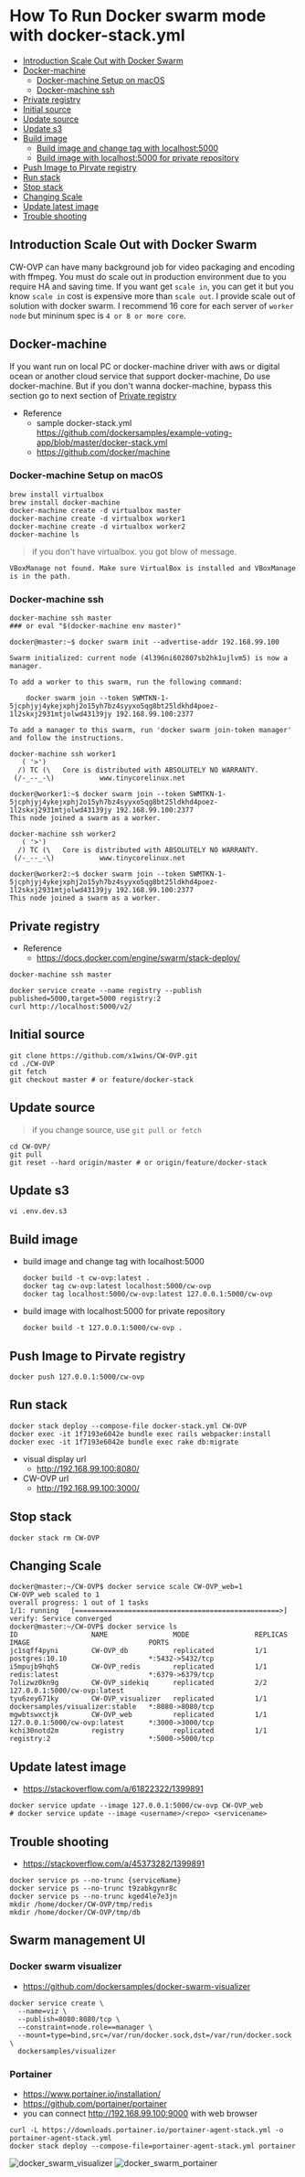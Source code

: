 # How To Run Docker swarm mode with docker-stack.yml
* [Introduction Scale Out with Docker Swarm](#Introduction-Scale-Out-with-Docker-Swarm)
* [Docker-machine](#Docker-machine)
    * [Docker-machine Setup on macOS](#Docker-machine-Setup-on-macOS)
    * [Docker-machine ssh](#Docker-machine-ssh)
* [Private registry](#Private-registry)
* [Initial source](#Initial-source)
* [Update source](#update-source)
* [Update s3](#update-s3)
* [Build image](#build-image)
    * [Build image and change tag with localhost:5000](#build-image-and-change-tag-with-localhost:5000)
    * [Build image with localhost:5000 for private repository](#build-image-with-localhost:5000-for-private-repository)
* [Push Image to Pirvate registry](#Push-Image-to-Pirvate-registry)
* [Run stack](#Run-stack)
* [Stop stack](#Stop-stack)
* [Changing Scale](#Changing-Scale)
* [Update latest image](#Update-latest-image)
* [Trouble shooting](#Trouble-shooting)

## Introduction Scale Out with Docker Swarm
CW-OVP can have many background job for video packaging and encoding with ffmpeg. 
You must do scale out in production environment due to you require HA and saving time.
If you want get ```scale in```, you can get it but you know ```scale in``` cost is expensive more than ```scale out```.
I provide scale out of solution with docker swarm.
I recommend 16 core for each server of ```worker node``` but mininum spec is ```4 or 8 or more core```.

## Docker-machine
If you want run on local PC or docker-machine driver with aws or digital ocean or another cloud service that support docker-machine, Do use docker-machine.
But if you don't wanna docker-machine, bypass this section go to next section of [Private registry](#Private-registry)
    
- Reference
    - sample docker-stack.yml https://github.com/dockersamples/example-voting-app/blob/master/docker-stack.yml
    - https://github.com/docker/machine

### Docker-machine Setup on macOS
```
brew install virtualbox
brew install docker-machine
docker-machine create -d virtualbox master
docker-machine create -d virtualbox worker1
docker-machine create -d virtualbox worker2
docker-machine ls
```

> if you don't have virtualbox. you got blow of message.
```
VBoxManage not found. Make sure VirtualBox is installed and VBoxManage is in the path.
```

### Docker-machine ssh
```
docker-machine ssh master
### or eval "$(docker-machine env master)"

docker@master:~$ docker swarm init --advertise-addr 192.168.99.100                                                                                                                                        

Swarm initialized: current node (4l396ni602807sb2hk1ujlvm5) is now a manager.

To add a worker to this swarm, run the following command:

    docker swarm join --token SWMTKN-1-5jcphjyj4ykejxphj2o15yh7bz4syyxo5qg8bt25ldkhd4poez-1l2skxj2931mtjolwd43139jy 192.168.99.100:2377

To add a manager to this swarm, run 'docker swarm join-token manager' and follow the instructions.
```

```
docker-machine ssh worker1
   ( '>')
  /) TC (\   Core is distributed with ABSOLUTELY NO WARRANTY.
 (/-_--_-\)           www.tinycorelinux.net

docker@worker1:~$ docker swarm join --token SWMTKN-1-5jcphjyj4ykejxphj2o15yh7bz4syyxo5qg8bt25ldkhd4poez-1l2skxj2931mtjolwd43139jy 192.168.99.100:2377
This node joined a swarm as a worker.
```

```
docker-machine ssh worker2
   ( '>')
  /) TC (\   Core is distributed with ABSOLUTELY NO WARRANTY.
 (/-_--_-\)           www.tinycorelinux.net

docker@worker2:~$ docker swarm join --token SWMTKN-1-5jcphjyj4ykejxphj2o15yh7bz4syyxo5qg8bt25ldkhd4poez-1l2skxj2931mtjolwd43139jy 192.168.99.100:2377
This node joined a swarm as a worker.
```

## Private registry
- Reference
    - https://docs.docker.com/engine/swarm/stack-deploy/
```
docker-machine ssh master

docker service create --name registry --publish published=5000,target=5000 registry:2
curl http://localhost:5000/v2/
```

## Initial source
```
git clone https://github.com/x1wins/CW-OVP.git
cd ./CW-OVP
git fetch
git checkout master # or feature/docker-stack
```

## Update source 
> if you change source, use ```git pull or fetch```
```
cd CW-OVP/
git pull
git reset --hard origin/master # or origin/feature/docker-stack
```

## Update s3
```
vi .env.dev.s3
```

## Build image
- build image and change tag with localhost:5000
    ```
    docker build -t cw-ovp:latest .
    docker tag cw-ovp:latest localhost:5000/cw-ovp
    docker tag localhost:5000/cw-ovp:latest 127.0.0.1:5000/cw-ovp
    ```
- build image with localhost:5000 for private repository
    ```
    docker build -t 127.0.0.1:5000/cw-ovp . 
    ```

## Push Image to Pirvate registry
```
docker push 127.0.0.1:5000/cw-ovp
```

## Run stack
```
docker stack deploy --compose-file docker-stack.yml CW-OVP
docker exec -it 1f7193e6042e bundle exec rails webpacker:install
docker exec -it 1f7193e6042e bundle exec rake db:migrate 
```
- visual display url
    - http://192.168.99.100:8080/
- CW-OVP url
    - http://192.168.99.100:3000/

## Stop stack
```
docker stack rm CW-OVP
```

## Changing Scale
```
docker@master:~/CW-OVP$ docker service scale CW-OVP_web=1                                                                                                                                                 
CW-OVP_web scaled to 1
overall progress: 1 out of 1 tasks 
1/1: running   [==================================================>] 
verify: Service converged 
docker@master:~/CW-OVP$ docker service ls                                                                                                                                                                 
ID                  NAME                MODE                REPLICAS            IMAGE                             PORTS
jc1sqff4pyni        CW-OVP_db           replicated          1/1                 postgres:10.10                    *:5432->5432/tcp
i5mpujb9hqh5        CW-OVP_redis        replicated          1/1                 redis:latest                      *:6379->6379/tcp
7olizwz0kn9g        CW-OVP_sidekiq      replicated          2/2                 127.0.0.1:5000/cw-ovp:latest      
tyu6zey671ky        CW-OVP_visualizer   replicated          1/1                 dockersamples/visualizer:stable   *:8080->8080/tcp
mgwbtswxctjk        CW-OVP_web          replicated          1/1                 127.0.0.1:5000/cw-ovp:latest      *:3000->3000/tcp
kchi30notd2m        registry            replicated          1/1                 registry:2                        *:5000->5000/tcp
```

## Update latest image
- https://stackoverflow.com/a/61822322/1399891
```
docker service update --image 127.0.0.1:5000/cw-ovp CW-OVP_web
# docker service update --image <username>/<repo> <servicename>
```

## Trouble shooting
- https://stackoverflow.com/a/45373282/1399891
```
docker service ps --no-trunc {serviceName}
docker service ps --no-trunc t9zabkgynr8c
docker service ps --no-trunc kged4le7e3jn
mkdir /home/docker/CW-OVP/tmp/redis                                                                                                                                               
mkdir /home/docker/CW-OVP/tmp/db
```
## Swarm management UI
### Docker swarm visualizer
- https://github.com/dockersamples/docker-swarm-visualizer
```
docker service create \
  --name=viz \
  --publish=8080:8080/tcp \
  --constraint=node.role==manager \
  --mount=type=bind,src=/var/run/docker.sock,dst=/var/run/docker.sock \
  dockersamples/visualizer
```
### Portainer
- https://www.portainer.io/installation/
- https://github.com/portainer/portainer
- you can connect http://192.168.99.100:9000 with web browser
```
curl -L https://downloads.portainer.io/portainer-agent-stack.yml -o portainer-agent-stack.yml
docker stack deploy --compose-file=portainer-agent-stack.yml portainer
```
![docker_swarm_visualizer](/docker_swarm_visualizer.png)
![docker_swarm_portainer](/docker_swarm_portainer_screenshot.png)